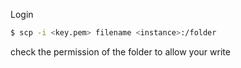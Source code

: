 Login
```bash
$ scp -i <key.pem> filename <instance>:/folder
```
check the permission of the folder to allow your write
